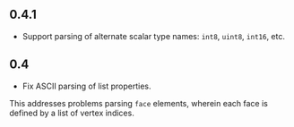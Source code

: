 0.4.1
---

* Support parsing of alternate scalar type names: `int8`, `uint8`,
`int16`, etc.

0.4
---

* Fix ASCII parsing of list properties.

This addresses problems parsing `face` elements, wherein each face is
defined by a list of vertex indices.
